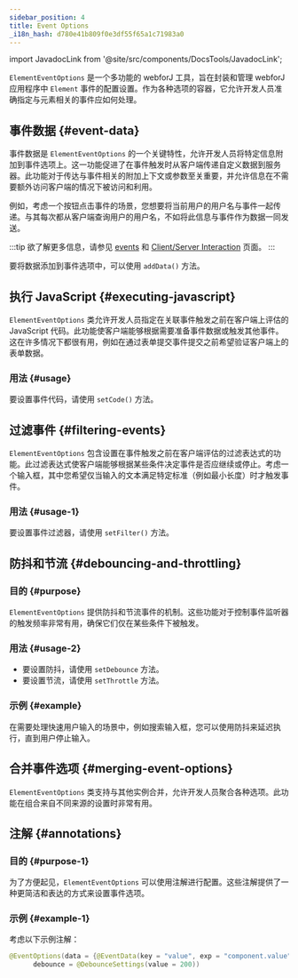 ```yaml
---
sidebar_position: 4
title: Event Options
_i18n_hash: d780e41b809f0e3df55f65a1c71983a0
---
```

<!-- sidebar_class_name: sidebar--item__hidden -->
import JavadocLink from '@site/src/components/DocsTools/JavadocLink';

<JavadocLink type="foundation" location="com/webforj/component/element/event/ElementEventOptions" top='true'/>

`ElementEventOptions` 是一个多功能的 webforJ 工具，旨在封装和管理 webforJ 应用程序中 `Element` 事件的配置设置。作为各种选项的容器，它允许开发人员准确指定与元素相关的事件应如何处理。

## 事件数据 {#event-data}

事件数据是 `ElementEventOptions` 的一个关键特性，允许开发人员将特定信息附加到事件选项上。这一功能促进了在事件触发时从客户端传递自定义数据到服务器。此功能对于传达与事件相关的附加上下文或参数至关重要，并允许信息在不需要额外访问客户端的情况下被访问和利用。

例如，考虑一个按钮点击事件的场景，您想要将当前用户的用户名与事件一起传递。与其每次都从客户端查询用户的用户名，不如将此信息与事件作为数据一同发送。

:::tip
欲了解更多信息，请参见 [events](../../building-ui/events) 和 [Client/Server Interaction](../../architecture/client-server) 页面。
:::

要将数据添加到事件选项中，可以使用 `addData()` 方法。

## 执行 JavaScript {#executing-javascript}

`ElementEventOptions` 类允许开发人员指定在关联事件触发之前在客户端上评估的 JavaScript 代码。此功能使客户端能够根据需要准备事件数据或触发其他事件。这在许多情况下都很有用，例如在通过表单提交事件提交之前希望验证客户端上的表单数据。

### 用法 {#usage}
要设置事件代码，请使用 `setCode()` 方法。

## 过滤事件 {#filtering-events}

`ElementEventOptions` 包含设置在事件触发之前在客户端评估的过滤表达式的功能。此过滤表达式使客户端能够根据某些条件决定事件是否应继续或停止。考虑一个输入框，其中您希望仅当输入的文本满足特定标准（例如最小长度）时才触发事件。

### 用法 {#usage-1}
要设置事件过滤器，请使用 `setFilter()` 方法。

## 防抖和节流 {#debouncing-and-throttling}

### 目的 {#purpose}
`ElementEventOptions` 提供防抖和节流事件的机制。这些功能对于控制事件监听器的触发频率非常有用，确保它们仅在某些条件下被触发。

### 用法 {#usage-2}
- 要设置防抖，请使用 `setDebounce` 方法。
- 要设置节流，请使用 `setThrottle` 方法。

### 示例 {#example}
在需要处理快速用户输入的场景中，例如搜索输入框，您可以使用防抖来延迟执行，直到用户停止输入。

## 合并事件选项 {#merging-event-options}

`ElementEventOptions` 类支持与其他实例合并，允许开发人员聚合各种选项。此功能在组合来自不同来源的设置时非常有用。

## 注解 {#annotations}

### 目的 {#purpose-1}
为了方便起见，`ElementEventOptions` 可以使用注解进行配置。这些注解提供了一种更简洁和表达的方式来设置事件选项。

### 示例 {#example-1}
考虑以下示例注解：

```java
@EventOptions(data = {@EventData(key = "value", exp = "component.value")},
      debounce = @DebounceSettings(value = 200))
```
